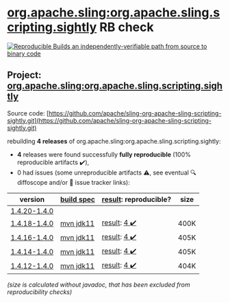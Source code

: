 [org.apache.sling:org.apache.sling.scripting.sightly](https://search.maven.org/artifact/org.apache.sling/org.apache.sling.scripting.sightly/) RB check
=======

[![Reproducible Builds](https://reproducible-builds.org/images/logos/rb.svg) an independently-verifiable path from source to binary code](https://reproducible-builds.org/)

## Project: [org.apache.sling:org.apache.sling.scripting.sightly](https://search.maven.org/artifact/org.apache.sling/org.apache.sling.scripting.sightly/)

Source code: [https://github.com/apache/sling-org-apache-sling-scripting-sightly.git](https://github.com/apache/sling-org-apache-sling-scripting-sightly.git)

rebuilding **4 releases** of org.apache.sling:org.apache.sling.scripting.sightly:
- **4** releases were found successfully **fully reproducible** (100% reproducible artifacts :heavy_check_mark:),
- 0 had issues (some unreproducible artifacts :warning:, see eventual :mag: diffoscope and/or :memo: issue tracker links):

| version | [build spec](/BUILDSPEC.md) | [result](https://reproducible-builds.org/docs/jvm/): reproducible? | size |
| -- | --------- | ------ | -- |
| [1.4.20-1.4.0](https://search.maven.org/artifact/org.apache.sling/org.apache.sling.scripting.sightly/1.4.20-1.4.0/pom) | | | |
| [1.4.18-1.4.0](https://search.maven.org/artifact/org.apache.sling/org.apache.sling.scripting.sightly/1.4.18-1.4.0/pom) | [mvn jdk11](org.apache.sling.scripting.sightly-1.4.18-1.4.0.buildspec) | [result](org.apache.sling.scripting.sightly-1.4.18-1.4.0.buildinfo): [4 :heavy_check_mark: ](org.apache.sling.scripting.sightly-1.4.18-1.4.0.buildcompare) | 400K |
| [1.4.16-1.4.0](https://search.maven.org/artifact/org.apache.sling/org.apache.sling.scripting.sightly/1.4.16-1.4.0/pom) | [mvn jdk11](org.apache.sling.scripting.sightly-1.4.16-1.4.0.buildspec) | [result](org.apache.sling.scripting.sightly-1.4.16-1.4.0.buildinfo): [4 :heavy_check_mark: ](org.apache.sling.scripting.sightly-1.4.16-1.4.0.buildcompare) | 405K |
| [1.4.14-1.4.0](https://search.maven.org/artifact/org.apache.sling/org.apache.sling.scripting.sightly/1.4.14-1.4.0/pom) | [mvn jdk11](org.apache.sling.scripting.sightly-1.4.14-1.4.0.buildspec) | [result](org.apache.sling.scripting.sightly-1.4.14-1.4.0.buildinfo): [4 :heavy_check_mark: ](org.apache.sling.scripting.sightly-1.4.14-1.4.0.buildcompare) | 405K |
| [1.4.12-1.4.0](https://search.maven.org/artifact/org.apache.sling/org.apache.sling.scripting.sightly/1.4.12-1.4.0/pom) | [mvn jdk11](org.apache.sling.scripting.sightly-1.4.12-1.4.0.buildspec) | [result](org.apache.sling.scripting.sightly-1.4.12-1.4.0.buildinfo): [4 :heavy_check_mark: ](org.apache.sling.scripting.sightly-1.4.12-1.4.0.buildcompare) | 404K |

<i>(size is calculated without javadoc, that has been excluded from reproducibility checks)</i>
